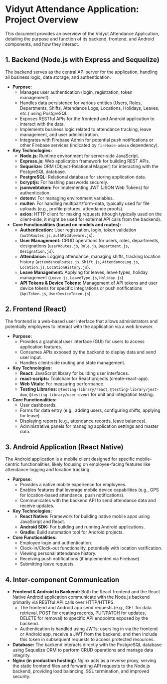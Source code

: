 # Vidyut Attendance Application: Project Overview

This document provides an overview of the Vidyut Attendance Application, detailing the purpose and function of its backend, frontend, and Android components, and how they interact.

## 1. Backend (Node.js with Express and Sequelize)

The backend serves as the central API server for the application, handling all business logic, data storage, and authentication.

*   **Purpose:**
    *   Manages user authentication (login, registration, token management).
    *   Handles data persistence for various entities (Users, Roles, Departments, Shifts, Attendance Logs, Locations, Holidays, Leaves, etc.) using PostgreSQL.
    *   Exposes RESTful APIs for the frontend and Android application to interact with the data.
    *   Implements business logic related to attendance tracking, leave management, and user administration.
    *   Integrates with Firebase Admin for potential push notifications or other Firebase services (indicated by `firebase-admin` dependency).
*   **Key Technologies:**
    *   **Node.js:** Runtime environment for server-side JavaScript.
    *   **Express.js:** Web application framework for building REST APIs.
    *   **Sequelize:** ORM (Object-Relational Mapper) for interacting with the PostgreSQL database.
    *   **PostgreSQL:** Relational database for storing application data.
    *   **bcryptjs:** For hashing passwords securely.
    *   **jsonwebtoken:** For implementing JWT (JSON Web Tokens) for authentication.
    *   **dotenv:** For managing environment variables.
    *   **multer:** For handling multipart/form-data, typically used for file uploads (e.g., profile pictures, attendance proofs).
    *   **axios:** HTTP client for making requests (though typically used on the client-side, it might be used for external API calls from the backend).
*   **Core Functionalities (based on models and routes):**
    *   **Authentication:** User registration, login, token validation (`authRoutes.js`, `authMiddleware.js`).
    *   **User Management:** CRUD operations for users, roles, departments, designations (`userRoutes.js`, `Role.js`, `Department.js`, `Designation.js`).
    *   **Attendance:** Logging attendance, managing shifts, tracking location history (`attendanceRoutes.js`, `Shift.js`, `AttendanceLog.js`, `Location.js`, `LocationHistory.js`).
    *   **Leave Management:** Applying for leaves, leave types, holiday management (`Leave.js`, `LeaveType.js`, `Holiday.js`).
    *   **API Tokens & Device Tokens:** Management of API tokens and user device tokens for specific integrations or push notifications (`ApiToken.js`, `UserDeviceToken.js`).

## 2. Frontend (React)

The frontend is a web-based user interface that allows administrators and potentially employees to interact with the application via a web browser.

*   **Purpose:**
    *   Provides a graphical user interface (GUI) for users to access application features.
    *   Consumes APIs exposed by the backend to display data and send user input.
    *   Handles client-side routing and state management.
*   **Key Technologies:**
    *   **React:** JavaScript library for building user interfaces.
    *   **react-scripts:** Toolchain for React projects (create-react-app).
    *   **Web Vitals:** For measuring performance.
    *   **Testing Libraries:** `@testing-library/react`, `@testing-library/jest-dom`, `@testing-library/user-event` for unit and integration testing.
*   **Core Functionalities:**
    *   User dashboards.
    *   Forms for data entry (e.g., adding users, configuring shifts, applying for leave).
    *   Displaying reports (e.g., attendance records, leave balances).
    *   Administrative panels for managing application settings and master data.

## 3. Android Application (React Native)

The Android application is a mobile client designed for specific mobile-centric functionalities, likely focusing on employee-facing features like attendance logging and location tracking.

*   **Purpose:**
    *   Provides a native mobile experience for employees.
    *   Enables features that leverage mobile device capabilities (e.g., GPS for location-based attendance, push notifications).
    *   Communicates with the backend API to send attendance data and receive updates.
*   **Key Technologies:**
    *   **React Native:** Framework for building native mobile apps using JavaScript and React.
    *   **Android SDK:** For building and running Android applications.
    *   **Gradle:** Build automation tool for Android projects.
*   **Core Functionalities:**
    *   Employee login and authentication.
    *   Clock-in/Clock-out functionality, potentially with location verification.
    *   Viewing personal attendance history.
    *   Receiving push notifications (if implemented via Firebase).
    *   Submitting leave requests.

## 4. Inter-component Communication

*   **Frontend & Android to Backend:** Both the React frontend and the React Native Android application communicate with the Node.js backend primarily via RESTful API calls over HTTP/HTTPS.
    *   The frontend and Android app send requests (e.g., GET for data retrieval, POST for creating records, PUT/PATCH for updates, DELETE for removal) to specific API endpoints exposed by the backend.
    *   Authentication is handled using JWTs: users log in via the frontend or Android app, receive a JWT from the backend, and then include this token in subsequent requests to access protected resources.
*   **Database:** The backend interacts directly with the PostgreSQL database using Sequelize ORM to perform CRUD operations and manage data integrity.
*   **Nginx (in production hosting):** Nginx acts as a reverse proxy, serving the static frontend files and forwarding API requests to the Node.js backend, providing load balancing, SSL termination, and improved security.